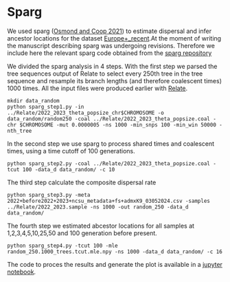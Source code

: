 # Sparg

We used sparg ([Osmond and Coop 2021](https://doi.org/10.1038/s41588-019-0484-x)) to estimate dispersal and infer ancestor locations for the dataset [Europe+_recent](../Datasets/Datasets.md).At the moment of writing the manuscript describing sparg was undergoing revisions. Therefore we include here the relevant sparg code obtained from the [sparg repository](https://github.com/mmosmond/sparg-ms/tree/revision) 

We divided the sparg analysis in 4 steps. 
With the first step we parsed the tree sequences output of Relate to select every 250th tree in the tree sequence and resample its branch lengths (and therefore coalescent times) 1000 times. All the input files were produced earlier with [Relate](../Relate/Relate.md).

```
mkdir data_random
python sparg_step1.py -in ../Relate/2022_2023_theta_popsize_chr$CHROMOSOME -o data_random/random250 -coal ../Relate/2022_2023_theta_popsize.coal -chr $CHROMOSOME -mut 0.0000005 -ns 1000 -min_snps 100 -min_win 50000 -nth_tree

```
In the second step we use sparg to process shared times and coalescent times, using a time cutoff of 100 generations.

```
python sparg_step2.py -coal ../Relate/2022_2023_theta_popsize.coal -tcut 100 -data_d data_random/ -c 10

```
The third step calculate the composite dispersal rate

```
python sparg_step3.py -meta 2022+before2022+2023+ncsu_metadata+fs+admxK9_03052024.csv -samples ../Relate/2022_2023.sample -ns 1000 -out random_250 -data_d data_random/
```

The fourth step we estimated abcestor locations for all samples at 1,2,3,4,5,10,25,50 and 100 generation before present.

```
python sparg_step4.py -tcut 100 -mle random_250.1000_trees.tcut.mle.npy -ns 1000 -data_d data_random/ -c 16
```
The code to proces the results and generate the plot is available in a [jupyter notebook](sparg_results_250th_tree.ipynb).
